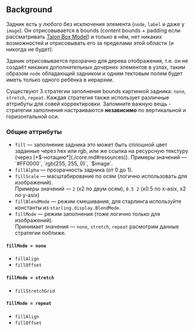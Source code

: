## Background
Задник есть у *любого* без исключения элемента (`node`, `label` и даже у `image`). Он отрисовывается в bounds (content bounds + padding если рассматривать [Talon Box Model](layouts.md)) и только в нём, нет никаких возможностей и отрисовывать его за пределами этой области (и никогда не будет).

Зданик отрисовывается прозрачно для дерева отображения, т.е. он не создаёт никаких дополнительных дочерних элементов в узлах, таким образом `node` обладающий задником и одним тектовым полем будет иметь только одного ребёнка в иерархии.

Существуют 3 стратегии заполнения bounds картинкой задника: `none`, `stretch`, `repeat`. Каждая стратегия также использует различные аттрибуты для совей корректировки. Запомните важную вещь - стратегии заполнения настраиваются **независимо** по вертикальной и горизонтальной оси.

### Общие аттрибуты
* `fill` — заполнение задника это может быть сплошной цвет заданные через hex или rgb, или же ссылка на ресурсную текстуру (через [*$-нотацию*](./core.md#resources)).  
Примеры значений — `#FF0000`, `rgb(255, 255, 0)`, `$image`.
* `fillAlpha` — прозрачность задника (от 0 до 1).
* `fillScale` — масштабирование по осям (логично использовать для изображений).  
Примеры значений — `2` (x2 по двум осям), `0.5 2` (x0.5 по x-asix, x2 по y-asix)
* `fillBlendMode` — режим смешивания, для старлинга используйте константы из `starling.display.BlendMode`.
* `fillMode` — режим заполнения (тоже логично только для изображений).  
Принимает значения — `none`, `stretch`, `repeat` расмотрим данные стратегии поближе.
#### `fillMode = none`
* `fillAlign`
* `fillOffset`
#### `fillMode = stretch`
* `fillStretchGrid`
#### `fillMode = repeat`
* `fillAlign`
* `fillOffset`
